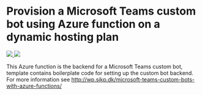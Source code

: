 # Provision a Microsoft Teams custom bot using Azure function on a dynamic hosting plan

<a href="https://portal.azure.com/#create/Microsoft.Template/uri/https%3A%2F%2Fraw.githubusercontent.com%2Fsjkp%2Fmicrosoft-teams-sample-custombot%2Fmaster%2FFunctionBot.Arm%2Fazuredeploy.json" target="_blank">
    <img src="http://azuredeploy.net/deploybutton.png"/>
</a>
<a href="http://armviz.io/#/?load=https%3A%2F%2Fraw.githubusercontent.com%2Fsjkp%2Fmicrosoft-teams-sample-custombot%2Fmaster%2FFunctionBot.Arm%2Fazuredeploy.json" target="_blank">
    <img src="http://armviz.io/visualizebutton.png"/>
</a>

This Azure function is the backend for a Microsoft Teams custom bot, template contains boilerplate code for setting up the custom bot backend. For more information see http://wp.sjkp.dk/microsoft-teams-custom-bots-with-azure-functions/